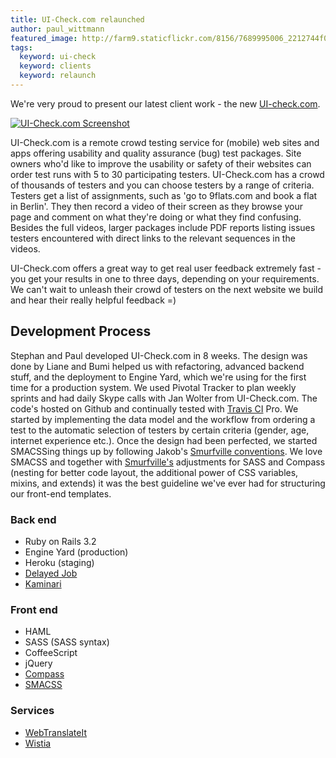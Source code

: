 ```yaml
---
title: UI-Check.com relaunched
author: paul_wittmann
featured_image: http://farm9.staticflickr.com/8156/7689995006_2212744f08_b.jpg
tags:
  keyword: ui-check
  keyword: clients
  keyword: relaunch
---
```

We're very proud to present our latest client work - the new [UI-check.com](http://www.ui-check.com).

[![UI-Check.com Screenshot](http://farm9.staticflickr.com/8156/7689995006_2212744f08_b.jpg)](http://www.ui-check.com)

UI-Check.com is a remote crowd testing service for (mobile) web sites and apps offering usability and quality assurance (bug) test packages.
Site owners who'd like to improve the usability or safety of their websites can order test runs with 5 to 30 participating testers. UI-Check.com has a crowd of thousands of testers and you can choose testers by a range of criteria. Testers get a list of assignments, such as 'go to 9flats.com and book a flat in Berlin'. They then record a video of their screen as they browse your page and comment on what they're doing or what they find confusing. Besides the full videos, larger packages include PDF reports listing issues testers encountered with direct links to the relevant sequences in the videos.

UI-Check.com offers a great way to get real user feedback extremely fast - you get your results in one to three days, depending on your requirements. We can't wait to unleash their crowd of testers on the next website we build and hear their really helpful feedback =)

Development Process
-------------------
Stephan and Paul developed UI-Check.com in 8 weeks. The design was done by Liane and Bumi helped us with refactoring, advanced backend stuff, and the deployment to Engine Yard, which we're using for the first time for a production system.
We used Pivotal Tracker to plan weekly sprints and had daily Skype calls with Jan Wolter from UI-Check.com. The code's hosted on Github and continually tested with [Travis CI](http://travis-ci.org) Pro.
We started by implementing the data model and the workflow from ordering a test to the automatic selection of testers by certain criteria (gender, age, internet experience etc.). 
Once the design had been perfected, we started SMACSSing things up by following Jakob's [Smurfville conventions](https://github.com/railslove/smurfville/wiki/Styleguide). We love SMACSS and together with [Smurfville's](https://github.com/railslove/smurfville) adjustments for SASS and Compass (nesting for better code layout, the additional power of CSS variables, mixins, and extends) it was the best guideline we've ever had for structuring our front-end templates.

### Back end
* Ruby on Rails 3.2
* Engine Yard (production)
* Heroku (staging)
* [Delayed Job](https://github.com/collectiveidea/delayed_job)
* [Kaminari](https://github.com/amatsuda/kaminari)

### Front end
* HAML
* SASS (SASS syntax)
* CoffeeScript
* jQuery
* [Compass](http://compass-style.org)
* [SMACSS](http://smacss.com)

### Services
* [WebTranslateIt](https://webtranslateit.com)
* [Wistia](http://wistia.com)
